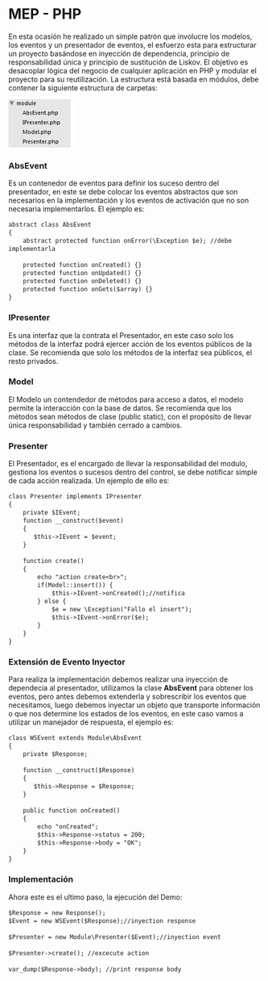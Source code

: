 # MEP - PHP

En esta ocasión he realizado un simple patrón que involucre los modelos, los eventos y un presentador de eventos, el esfuerzo esta para estructurar un proyecto basándose en inyección de dependencia, principio de responsabilidad única y principio de sustitución de Liskov. El objetivo es desacoplar lógica del negocio de cualquier aplicación en PHP y modular el proyecto para su reutilización. 
La estructura está basada en módulos, debe contener la siguiente estructura de carpetas: 

![Estrucutra de Caperta](https://raw.githubusercontent.com/raalzate/mep-php/master/images/carpetas.png)

### AbsEvent
Es un contenedor de eventos para definir los suceso dentro del presentador, en este se debe colocar los eventos abstractos que son necesarios en la implementación y los eventos de activación que no son necesaria implementarlos. El ejemplo es:

``` 
abstract class AbsEvent 
{
	abstract protected function onError(\Exception $e); //debe implementarla 

	protected function onCreated() {}
	protected function onUpdated() {}
	protected function onDeleted() {}
	protected function onGets($array) {}
}
```
### IPresenter

Es una interfaz que la contrata el Presentador, en este caso solo los métodos de la interfaz podrá ejercer acción de los eventos públicos de la clase. Se recomienda que solo los métodos de la interfaz sea públicos, el resto privados.  

### Model

El Modelo un contendedor de métodos para acceso a datos, el modelo permite la interacción con la base de datos. Se recomienda que los métodos sean métodos de clase (public static), con el propósito de llevar única responsabilidad y también cerrado a cambios. 

### Presenter

El Presentador, es el encargado de llevar la responsabilidad del modulo, gestiona los eventos o sucesos dentro del control, se debe notificar simple de cada acción realizada. Un ejemplo de ello es:

``` 
class Presenter implements IPresenter 
{
	private $IEvent; 
	function __construct($event)
    {
       $this->IEvent = $event;
    }

    function create()
    {
    	echo "action create<br>";
    	if(Model::insert()) {
    		$this->IEvent->onCreated();//notifica
    	} else {
    		$e = new \Exception("Fallo el insert");
    		$this->IEvent->onError($e);
    	}
    }
}
```

### Extensión de Evento Inyector

Para realiza la implementación debemos realizar una inyección de dependecia al presentador, utilizamos la clase **AbsEvent** para obtener los eventos, pero antes debemos extenderla y sobrescribir los eventos que necesitamos, luego debemos inyectar un objeto que transporte información o que nos determine los estados de los eventos, en este caso vamos a utilizar un manejador de respuesta, el ejemplo es:

```
class WSEvent extends Module\AbsEvent 
{
	private $Response;

	function __construct($Response)
    {
       $this->Response = $Response;
    }

	public function onCreated()
	{
		echo "onCreated";
		$this->Response->status = 200;
		$this->Response->body = "OK";
	} 
} 	
```

### Implementación

Ahora este es el ultimo paso, la ejecución del Demo:

```
$Response = new Response();
$Event = new WSEvent($Response);//inyection response

$Presenter = new Module\Presenter($Event);//inyection event

$Presenter->create(); //excecute action

var_dump($Response->body); //print response body 

```



